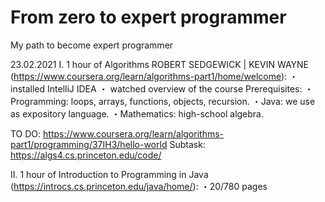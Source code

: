 # From zero to expert programmer

My path to become expert programmer

23.02.2021
I. 1 hour of Algorithms ROBERT SEDGEWICK | KEVIN WAYNE (https://www.coursera.org/learn/algorithms-part1/home/welcome):
・ installed IntelliJ IDEA
・ watched overview of the course
Prerequisites:
・Programming: loops, arrays, functions, objects, recursion.
・Java: we use as expository language.
・Mathematics: high-school algebra.

TO DO:
https://www.coursera.org/learn/algorithms-part1/programming/37IH3/hello-world
Subtask:
https://algs4.cs.princeton.edu/code/

II. 1 hour of Introduction to Programming in Java (https://introcs.cs.princeton.edu/java/home/):
・20/780 pages
